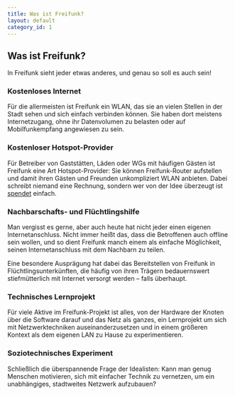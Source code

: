 ```yaml
---
title: Was ist Freifunk?
layout: default
category_id: 1
---
```

## Was ist Freifunk?

In Freifunk sieht jeder etwas anderes, und genau so soll es auch sein!

### Kostenloses Internet

Für die allermeisten ist Freifunk ein WLAN, das sie an vielen Stellen in der
Stadt sehen und sich einfach verbinden können. Sie haben dort meistens
Internetzugang, ohne ihr Datenvolumen zu belasten oder auf Mobilfunkempfang
angewiesen zu sein.

### Kostenloser Hotspot-Provider

Für Betreiber von Gaststätten, Läden oder WGs mit häufigen Gästen ist Freifunk
eine Art Hotspot-Provider: Sie können Freifunk-Router aufstellen und damit
ihren Gästen und Freunden unkompliziert WLAN anbieten. Dabei schreibt niemand
eine Rechnung, sondern wer von der Idee überzeugt ist [spendet] einfach.

[spendet]: /unterstuetzen.html#spenden

### Nachbarschafts- und Flüchtlingshilfe

Man vergisst es gerne, aber auch heute hat nicht jeder einen eigenen
Internetanschluss. Nicht immer heißt das, dass die Betroffenen auch offline sein
wollen, und so dient Freifunk manch einem als einfache Möglichkeit, seinen
Internetanschluss mit dem Nachbarn zu teilen.

Eine besondere Ausprägung hat dabei das Bereitstellen von Freifunk in
Flüchtlingsunterkünften, die häufig von ihren Trägern bedauernswert
stiefmütterlich mit Internet versorgt werden – falls überhaupt.

### Technisches Lernprojekt

Für viele Aktive im Freifunk-Projekt ist alles, von der Hardware der Knoten über
die Software darauf und das Netz als ganzes, ein Lernprojekt um sich mit
Netzwerktechniken auseinanderzusetzen und in einem größeren Kontext als dem
eigenen LAN zu Hause zu experimentieren.

### Soziotechnisches Experiment

Schließlich die überspannende Frage der Idealisten: Kann man genug Menschen
motivieren, sich mit einfacher Technik zu vernetzen, um ein unabhängiges,
stadtweites Netzwerk aufzubauen?
